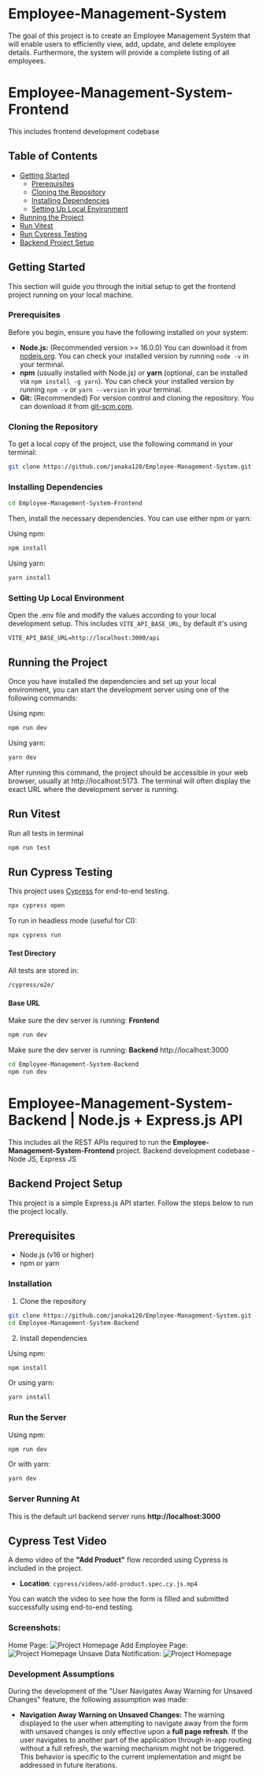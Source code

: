 # Employee-Management-System

The goal of this project is to create an Employee Management System that will enable users to efficiently view, add, update, and delete employee details. Furthermore, the system will provide a complete listing of all employees.

# Employee-Management-System-Frontend

This includes frontend development codebase

## Table of Contents

- [Getting Started](#getting-started)
  - [Prerequisites](#prerequisites)
  - [Cloning the Repository](#cloning-the-repository)
  - [Installing Dependencies](#installing-dependencies)
  - [Setting Up Local Environment](#setting-up-local-environment)
- [Running the Project](#running-the-project)
- [Run Vitest](#run-vitest)
- [Run Cypress Testing](#run-cypress-testing)
- [Backend Project Setup](#backend-project-setup)

## Getting Started

This section will guide you through the initial setup to get the frontend project running on your local machine.

### Prerequisites

Before you begin, ensure you have the following installed on your system:

- **Node.js:** (Recommended version >= 16.0.0) You can download it from [nodejs.org](https://nodejs.org/). You can check your installed version by running `node -v` in your terminal.
- **npm** (usually installed with Node.js) or **yarn** (optional, can be installed via `npm install -g yarn`). You can check your installed version by running `npm -v` or `yarn --version` in your terminal.
- **Git:** (Recommended) For version control and cloning the repository. You can download it from [git-scm.com](https://git-scm.com/).

### Cloning the Repository

To get a local copy of the project, use the following command in your terminal:

```bash
git clone https://github.com/janaka120/Employee-Management-System.git
```

### Installing Dependencies

```bash
cd Employee-Management-System-Frontend
```

Then, install the necessary dependencies. You can use either npm or yarn:

Using npm:

```bash
npm install
```

Using yarn:

```bash
yarn install
```

### Setting Up Local Environment

Open the .env file and modify the values according to your local development setup. This includes `VITE_API_BASE_URL`, by default it's using

`VITE_API_BASE_URL=http://localhost:3000/api`

## Running the Project

Once you have installed the dependencies and set up your local environment, you can start the development server using one of the following commands:

Using npm:

```bash
npm run dev
```

Using yarn:

```bash
yarn dev
```

After running this command, the project should be accessible in your web browser, usually at http://localhost:5173. The terminal will often display the exact URL where the development server is running.

## Run Vitest

Run all tests in terminal

```bash
npm run test
```

## Run Cypress Testing

This project uses [Cypress](https://www.cypress.io/) for end-to-end testing.

```bash
npx cypress open
```

To run in headless mode (useful for CI):

```bash
npx cypress run
```

#### Test Directory

All tests are stored in:

```bash
/cypress/e2e/
```

#### Base URL

Make sure the dev server is running: **Frontend**

```bash
npm run dev
```

Make sure the dev server is running: **Backend** http://localhost:3000

```bash
cd Employee-Management-System-Backend
npm run dev
```

# Employee-Management-System-Backend | Node.js + Express.js API

This includes all the REST APIs required to run the **Employee-Management-System-Frontend** project. Backend development codebase - Node JS, Express JS

## Backend Project Setup

This project is a simple Express.js API starter. Follow the steps below to run the project locally.

## Prerequisites

- Node.js (v16 or higher)
- npm or yarn

### Installation

1. Clone the repository

```bash
git clone https://github.com/janaka120/Employee-Management-System.git
cd Employee-Management-System-Backend
```

2. Install dependencies

Using npm:

```bash
npm install
```

Or using yarn:

```bash
yarn install
```

### Run the Server

Using npm:

```bash
npm run dev
```

Or with yarn:

```bash
yarn dev
```

### Server Running At

This is the default url backend server runs **http://localhost:3000**

## Cypress Test Video

A demo video of the **"Add Product"** flow recorded using Cypress is included in the project.

- **Location**: `cypress/videos/add-product.spec.cy.js.mp4`

You can watch the video to see how the form is filled and submitted successfully using end-to-end testing.

### Screenshots:

Home Page: ![Project Homepage](Employee-Management-System-Frontend/public/images/screenshots/home-screen.png)
Add Employee Page: ![Project Homepage](Employee-Management-System-Frontend/public/images/screenshots/add-screen.png)
Unsave Data Notification: ![Project Homepage](Employee-Management-System-Frontend/public/images/screenshots/unsave-form-changes.png)

### Development Assumptions

During the development of the "User Navigates Away Warning for Unsaved Changes" feature, the following assumption was made:

- **Navigation Away Warning on Unsaved Changes:** The warning displayed to the user when attempting to navigate away from the form with unsaved changes is only effective upon a **full page refresh**. If the user navigates to another part of the application through in-app routing without a full refresh, the warning mechanism might not be triggered. This behavior is specific to the current implementation and might be addressed in future iterations.
